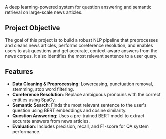 A deep learning-powered system for question answering and semantic retrieval on large-scale news articles.

## Project Objective

The goal of this project is to build a robust NLP pipeline that preprocesses and cleans news articles, performs coreference resolution, and enables users to ask questions and get accurate, context-aware answers from the news corpus. It also identifies the most relevant sentence to a user query.

## Features

- **Data Cleaning & Preprocessing**: Lowercasing, punctuation removal, stemming, stop word filtering.
- **Coreference Resolution**: Replace ambiguous pronouns with the correct entities using SpaCy.
- **Semantic Search**: Finds the most relevant sentence to the user's question using BERT embeddings and cosine similarity.
- **Question Answering**: Uses a pre-trained BERT model to extract accurate answers from news articles.
- **Evaluation**: Includes precision, recall, and F1-score for QA system performance.
